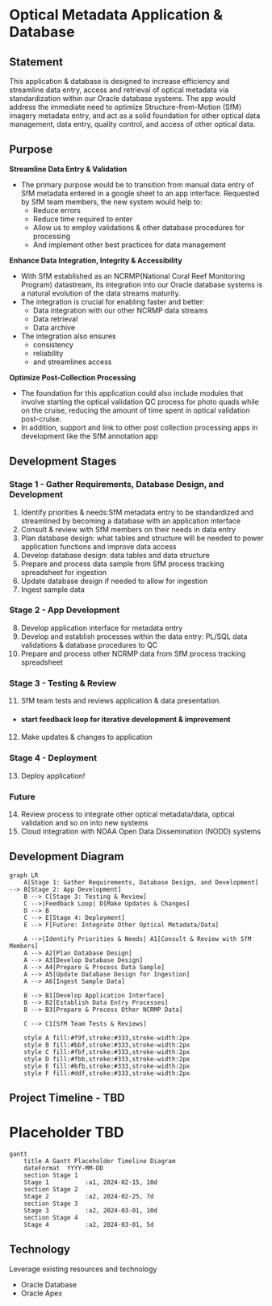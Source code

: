 #
# **Optical Metadata Application & Database**

## **Statement**

This application & database is designed to increase efficiency and streamline data entry, access and retrieval of optical metadata via standardization within our Oracle database systems. The app would address the immediate need to optimize Structure-from-Motion (SfM) imagery metadata entry, and act as a solid foundation for other optical data management, data entry, quality control, and access of other optical data.

## **Purpose**

**Streamline Data Entry & Validation**

- The primary purpose would be to transition from manual data entry of SfM metadata entered in a google sheet to an app interface. Requested by SfM team members, the new system would help to:
  - Reduce errors
  - Reduce time required to enter
  - Allow us to employ validations & other database procedures for processing
  - And implement other best practices for data management

**Enhance Data Integration, Integrity & Accessibility**

- With SfM established as an NCRMP(National Coral Reef Monitoring Program) datastream, its integration into our Oracle database systems is a natural evolution of the data streams maturity.
- The integration is crucial for enabling faster and better:
  - Data integration with our other NCRMP data streams
  - Data retrieval
  - Data archive
- The integration also ensures
  - consistency
  - reliability
  - and streamlines access

**Optimize Post-Collection Processing**

- The foundation for this application could also include modules that involve starting the optical validation QC process for photo quads while on the cruise, reducing the amount of time spent in optical validation post-cruise.
- In addition, support and link to other post collection processing apps in development like the SfM annotation app

## **Development Stages**
### Stage 1 - Gather Requirements, Database Design, and Development
1. Identify priorities & needs:SfM metadata entry to be standardized and streamlined by becoming a database with an application interface
2. Consult & review with SfM members on their needs in data entry
3. Plan database design: what tables and structure will be needed to power application functions and improve data access
4. Develop database design: data tables and data structure
5. Prepare and process data sample from SfM process tracking spreadsheet for ingestion
6. Update database design if needed to allow for ingestion
7. Ingest sample data
### Stage 2 - App Development
8. Develop application interface for metadata entry
9. Develop and establish processes within the data entry: PL/SQL data validations & database procedures to QC
10. Prepare and process other NCRMP data from SfM process tracking spreadsheet
### Stage 3 - Testing & Review
11. SfM team tests and reviews application & data presentation.
- #### start feedback loop for iterative development & improvement 
12. Make updates & changes to application
### Stage 4 - Deployment
13. Deploy application!
### Future 
14. Review process to integrate other optical metadata/data, optical validation and so on into new systems
15. Cloud integration with NOAA Open Data Dissemination (NODD) systems

## **Development Diagram**
```mermaid
graph LR
    A[Stage 1: Gather Requirements, Database Design, and Development] --> B[Stage 2: App Development]
    B --> C[Stage 3: Testing & Review]
    C -->|Feedback Loop| D[Make Updates & Changes]
    D --> B
    C --> E[Stage 4: Deployment]
    E --> F[Future: Integrate Other Optical Metadata/Data]

    A -->|Identify Priorities & Needs| A1[Consult & Review with SfM Members]
    A --> A2[Plan Database Design]
    A --> A3[Develop Database Design]
    A --> A4[Prepare & Process Data Sample]
    A --> A5[Update Database Design for Ingestion]
    A --> A6[Ingest Sample Data]

    B --> B1[Develop Application Interface]
    B --> B2[Establish Data Entry Processes]
    B --> B3[Prepare & Process Other NCRMP Data]

    C --> C1[SfM Team Tests & Reviews]
    
    style A fill:#f9f,stroke:#333,stroke-width:2px
    style B fill:#bbf,stroke:#333,stroke-width:2px
    style C fill:#fbf,stroke:#333,stroke-width:2px
    style D fill:#fbb,stroke:#333,stroke-width:2px
    style E fill:#bfb,stroke:#333,stroke-width:2px
    style F fill:#ddf,stroke:#333,stroke-width:2px
```
## **Project Timeline - TBD**
# Placeholder TBD
```mermaid
gantt
    title A Gantt Placeholder Timeline Diagram
    dateFormat  YYYY-MM-DD
    section Stage 1
    Stage 1          :a1, 2024-02-15, 10d
    section Stage 2
    Stage 2          :a2, 2024-02-25, 7d
    section Stage 3
    Stage 3          :a2, 2024-03-01, 10d
    section Stage 4
    Stage 4          :a2, 2024-03-01, 5d
```

## **Technology** 
Leverage existing resources and technology 
- Oracle Database
- Oracle Apex


